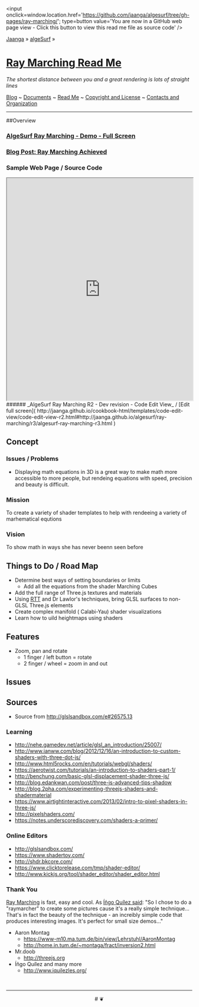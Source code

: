 ﻿<span style=display:none; >[You are now in a GitHub source code view - click this link to view this read me file as a web page]( http://jaanga.github.io/algesurf/ray-marching/  "View file as a web page." ) </span>
<input onclick=window.location.href='https://github.com/jaanga/algesurf/tree/gh-pages/ray-marching/'; type=button  value='You are now in a GitHub web page view - Click this button to view this read me file as source code' />

[Jaanga]( http://jaanga.github.io ) » [algeSurf]( http://jaanga.github.io/algesurf/ ) » 

[Ray Marching Read Me]( index.html )
===

_The shortest distance between you and a great rendering is lots of straight lines_

[Blog]( http://jaanga.github.io/request-jaanga-blog-posts.html )
~ [Documents]( http://jaanga.github.io/documents ) 
~ [Read Me]( http://jaanga.github.io/#http://jaanga.github.io/readme.md )
~ [Copyright and License]( http://jaanga.github.io/#http://jaanga.github.io/jaanga-copyright-and-mit-license.md ) 
~ [Contacts and Organization]( http://jaanga.github.io/#http://jaanga.github.io/jaanga-contacts-and-organization.md ) 

***

##Overview

### [AlgeSurf Ray Marching - Demo - Full Screen]( http://jaanga.github.io/algesurf/ray-marching/dev/index.html )

### [Blog Post: Ray Marching Achieved]( http://jaanga.github.io/request-jaanga-blog-posts.html#2015-12-21_ray-marching-achieved_algesurf.md )


### Sample Web Page / Source Code

<iframe class=ifr src=http://jaanga.github.io/cookbook-html/templates/code-edit-view/code-edit-view-r2.html#http://jaanga.github.io/algesurf/ray-marching/r3/algesurf-ray-marching-r3.html width=100% height=600px ></iframe>  
###### _AlgeSurf Ray Marching R2 - Dev revision - Code Edit View_ /  [Edit full screen]( http://jaanga.github.io/cookbook-html/templates/code-edit-view/code-edit-view-r2.html#http://jaanga.github.io/algesurf/ray-marching/r3/algesurf-ray-marching-r3.html )


## Concept

### Issues / Problems
<!--

The general format is an adaptation of the ideas developed in Alexander's _et al_ [A Pattern Language]( https://books.google.com/books?id=hwAHmktpk5IC&pg=PR10#v=onepage&q&f=false ) - as sammarized on page 10.

Each pattern describes a problem which occurs over and over again in our environment, and then describes the core of the solution to that problem, in such a way that you can use this solution a million times over, without ever doing it the same way twice.

patterns are descriptions of common problems and proposal for the solutions that can be used repeatedly every time the problem is encountered and producing an different outcome.

-->

* Displaying math equations in 3D is a great way to make math more accessible to more people, but rendeing equations with speed, precision and beauty is difficult.

### Mission
<!-- a statement of a rationale, applicable now as well as in the future -->

To create a variety of shader templates to help with rendeeing a variety of marhematical equtions

### Vision
<!--  a descriptive picture of a desired future state -->

To show math in ways she has never beenn seen before


## Things to Do / Road Map

* Determine best ways of setting boundaries or limits
	* Add all the equations from the shader Marching Cubes
* Add the full range of Three.js textures and materials
* Using [RTT]( http://mrdoob.github.io/three.js/examples/#webgl_rtt ) and Dr Lawlor's techniques, bring GLSL surfaces to non-GLSL Three.js elements
* Create complex manifold ( Calabi-Yau) shader visualizations
* Learn how to uild heightmaps using shaders 

## Features

* Zoom, pan and rotate
	* 1 finger / left button =  rotate
	* 2 finger / wheel = zoom in and out
<!--	* 3 finger / right button = pan -->

## Issues

 
## Sources

* Source from http://glslsandbox.com/e#26575.13

### Learning

* http://nehe.gamedev.net/article/glsl_an_introduction/25007/
* http://www.ianww.com/blog/2012/12/16/an-introduction-to-custom-shaders-with-three-dot-js/
* http://www.html5rocks.com/en/tutorials/webgl/shaders/
* https://aerotwist.com/tutorials/an-introduction-to-shaders-part-1/
* http://benchung.com/basic-glsl-displacement-shader-three-js/
* http://blog.edankwan.com/post/three-js-advanced-tips-shadow
* http://blog.2pha.com/experimenting-threejs-shaders-and-shadermaterial
* https://www.airtightinteractive.com/2013/02/intro-to-pixel-shaders-in-three-js/
* http://pixelshaders.com/
* https://notes.underscorediscovery.com/shaders-a-primer/


### Online Editors

* http://glslsandbox.com/
* https://www.shadertoy.com/
* http://shdr.bkcore.com/
* https://www.clicktorelease.com/tmp/shader-editor/
* http://www.kickjs.org/tool/shader_editor/shader_editor.html


### Thank You


[Ray Marching]( https://en.wikipedia.org/wiki/Volume_ray_casting ) is fast, easy and cool. As 
[Íñgo Quílez said]( http://www.iquilezles.org/www/articles/terrainmarching/terrainmarching.htm ): "So I chose to do a "raymarcher" to create some pictures cause it's a really simple technique...
That's in fact the beauty of the technique - an increibly simple code that produces interesting images. It's perfect for small size demos..."

 
* Aaron Montag
	* https://www-m10.ma.tum.de/bin/view/Lehrstuhl/AaronMontag
	* http://home.in.tum.de/~montaga/fract/inversion2.html
* Mr.doob
	* http://threejs.org
* Íñgo Quílez and many more
	* http://www.iquilezles.org/



<br>

***

<center title="dingbat" >
# <a href=javascript:window.scrollTo(0,0); style=text-decoration:none; > ❦ </a>
</center>



